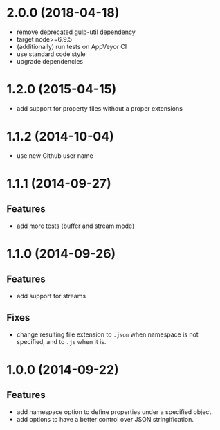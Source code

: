 # 2.0.0 (2018-04-18)

- remove deprecated gulp-util dependency
- target node>=6.9.5
- (additionally) run tests on AppVeyor CI
- use standard code style
- upgrade dependencies


# 1.2.0 (2015-04-15)

- add support for property files without a proper extensions


# 1.1.2 (2014-10-04)

- use new Github user name


# 1.1.1 (2014-09-27)

## Features

- add more tests (buffer and stream mode)


# 1.1.0 (2014-09-26)

## Features

- add support for streams

## Fixes

- change resulting file extension to ```.json``` when namespace is not specified, and to ```.js```
when it is.


# 1.0.0 (2014-09-22)

## Features

- add namespace option to define properties under a specified object.
- add options to have a better control over JSON stringification.
